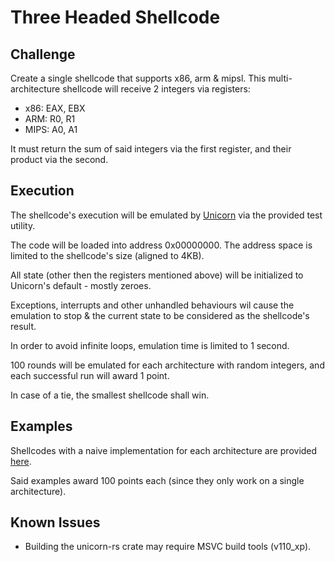 # Three Headed Shellcode
## Challenge
Create a single shellcode that supports x86, arm & mipsl.
This multi-architecture shellcode will receive 2 integers via registers:
- x86: EAX, EBX
- ARM: R0, R1
- MIPS: A0, A1

It must return the sum of said integers via the first register, and their product via the second.

## Execution
The shellcode's execution will be emulated by [Unicorn](https://github.com/ekse/unicorn-rs) via the provided test utility.

The code will be loaded into address 0x00000000. The address space is limited to the shellcode's size (aligned to 4KB).

All state (other then the registers mentioned above) will be initialized to Unicorn's default - mostly zeroes.

Exceptions, interrupts and other unhandled behaviours wil cause the emulation to stop & the current state to be considered as the shellcode's result.

In order to avoid infinite loops, emulation time is limited to 1 second.

100 rounds will be emulated for each architecture with random integers, and each successful run will award 1 point.

In case of a tie, the smallest shellcode shall win.

## Examples
Shellcodes with a naive implementation for each architecture are provided [here](examples). 

Said examples award 100 points each (since they only work on a single architecture).

## Known Issues

- Building the unicorn-rs crate may require MSVC build tools (v110_xp).

